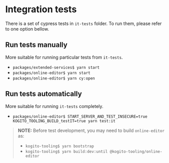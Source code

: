 # Integration tests

There is a set of cypress tests in `it-tests` folder. To run them, please refer to one option bellow.

## Run tests manually

More suitable for running particular tests from `it-tests`.

- `packages/extended-services$ yarn start`
- `packages/online-editor$ yarn start`
- `packages/online-editor$ yarn cy:open`

## Run tests automatically

More suitable for running `it-tests` completely.

- `packages/online-editor$ START_SERVER_AND_TEST_INSECURE=true KOGITO_TOOLING_BUILD_testIT=true yarn test:it`

> **NOTE:**
> Before test development, you may need to build `online-editor` as:
>
> - `kogito-tooling$ yarn bootstrap`
> - `kogito-tooling$ yarn build:dev:until @kogito-tooling/online-editor`
